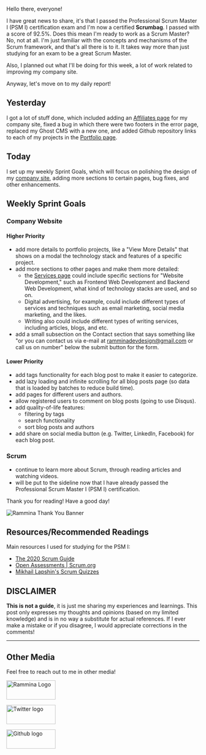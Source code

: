 Hello there, everyone!

I have great news to share, it's that I passed the Professional Scrum Master I (PSM I) certification exam and I'm now a certified **Scrumbag**. I passed with a score of 92.5%. Does this mean I'm ready to work as a Scrum Master? No, not at all. I'm just familiar with the concepts and mechanisms of the Scrum framework, and that's all there is to it. It takes way more than just studying for an exam to be a great Scrum Master.

Also, I planned out what I'll be doing for this week, a lot of work related to improving my company site.

Anyway, let's move on to my daily report!

## Yesterday

I got a lot of stuff done, which included adding an [Affiliates page](https://www.rammina.com/affiliates) for my company site, fixed a bug in which there were two footers in the error page, replaced my Ghost CMS with a new one, and added Github repository links to each of my projects in the [Portfolio page](https://www.rammina.com/portfolio).

## Today

I set up my weekly Sprint Goals, which will focus on polishing the design of my [company site](https://www.rammina.com), adding more sections to certain pages, bug fixes, and other enhancements.

## Weekly Sprint Goals

### Company Website

#### Higher Priority

- add more details to portfolio projects, like a "View More Details" that shows on a modal the technology stack and features of a specific project.
- add more sections to other pages and make them more detailed:
  - the [Services page](https://www.rammina.com/services) could include specific sections for "Website Development," such as Frontend Web Development and Backend Web Development, what kind of technology stacks are used, and so on.
  - Digital advertising, for example, could include different types of services and techniques such as email marketing, social media marketing, and the likes.
  - Writing also could include different types of writing services, including articles, blogs, and etc.
- add a small subsection on the Contact section that says something like "or you can contact us via e-mail at ramminadevdesign@gmail.com or call us on number" below the submit button for the form.

#### Lower Priority

- add tags functionality for each blog post to make it easier to categorize.
- add lazy loading and infinite scrolling for all blog posts page (so data that is loaded by batches to reduce build time).
- add pages for different users and authors.
- allow registered users to comment on blog posts (going to use Disqus).
- add quality-of-life features:
  - filtering by tags
  - search functionality
  - sort blog posts and authors
- add share on social media button (e.g. Twitter, LinkedIn, Facebook) for each blog post.

### Scrum

- continue to learn more about Scrum, through reading articles and watching videos.
- will be put to the sideline now that I have already passed the Professional Scrum Master I (PSM I) certification.

Thank you for reading! Have a good day!

![Rammina Thank You Banner](https://dev-to-uploads.s3.amazonaws.com/uploads/articles/x9ayfxxxaz2g2hfcqbsk.png)

## Resources/Recommended Readings

Main resources I used for studying for the PSM I:

- [The 2020 Scrum Guide](https://scrumguides.org/scrum-guide.html)
- [Open Assessments | Scrum.org](https://www.scrum.org/open-assessments)
- [Mikhail Lapshin's Scrum Quizzes](https://mlapshin.com/index.php/scrum-quizzes/)

## DISCLAIMER

**This is not a guide**, it is just me sharing my experiences and learnings. This post only expresses my thoughts and opinions (based on my limited knowledge) and is in no way a substitute for actual references. If I ever make a mistake or if you disagree, I would appreciate corrections in the comments!

<hr />

## Other Media

Feel free to reach out to me in other media!

<span><a target="_blank" href="https://www.rammina.com"><img src="https://res.cloudinary.com/rammina/image/upload/v1638444046/rammina-button-128_x9ginu.png" alt="Rammina Logo" width="128" height="50"/></a></span>

<span><a target="_blank" href="https://twitter.com/RamminaR"><img src="https://res.cloudinary.com/rammina/image/upload/v1636792959/twitter-logo_laoyfu_pdbagm.png" alt="Twitter logo" width="128" height="50"/></a></span>

<span><a target="_blank" href="https://github.com/Rammina"><img src="https://res.cloudinary.com/rammina/image/upload/v1636795051/GitHub-Emblem2_epcp8r.png" alt="Github logo" width="128" height="50"/></a></span>
